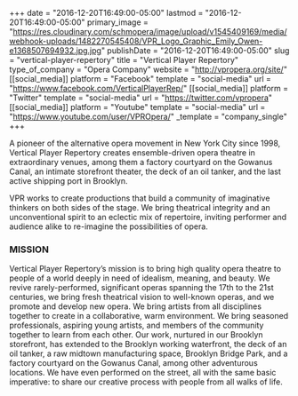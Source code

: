 +++
date = "2016-12-20T16:49:00-05:00"
lastmod = "2016-12-20T16:49:00-05:00"
primary_image = "https://res.cloudinary.com/schmopera/image/upload/v1545409169/media/webhook-uploads/1482270545408/VPR_Logo_Graphic_Emily_Owen-e1368507694932.jpg.jpg"
publishDate = "2016-12-20T16:49:00-05:00"
slug = "vertical-player-repertory"
title = "Vertical Player Repertory"
type_of_company = "Opera Company"
website = "http://vpropera.org/site/"
[[social_media]]
platform = "Facebook"
template = "social-media"
url = "https://www.facebook.com/VerticalPlayerRep/"
[[social_media]]
platform = "Twitter"
template = "social-media"
url = "https://twitter.com/vpropera"
[[social_media]]
platform = "Youtube"
template = "social-media"
url = "https://www.youtube.com/user/VPROpera/"
_template = "company_single"
+++

A pioneer of the alternative opera movement in New York City since 1998, Vertical Player Repertory creates ensemble-driven opera theatre in extraordinary venues, among them a factory courtyard on the Gowanus Canal, an intimate storefront theater, the deck of an oil tanker, and the last active shipping port in Brooklyn.

VPR works to create productions that build a community of imaginative thinkers on both sides of the stage. We bring theatrical integrity and an unconventional spirit to an eclectic mix of repertoire, inviting performer and audience alike to re-imagine the possibilities of opera.

### MISSION

Vertical Player Repertory’s mission is to bring high quality opera theatre to people of a world deeply in need of idealism, meaning, and beauty. We revive rarely-performed, significant operas spanning the 17th to the 21st centuries, we bring fresh theatrical vision to well-known operas, and we promote and develop new opera. We bring artists from all disciplines together to create in a collaborative, warm environment. We bring seasoned professionals, aspiring young artists, and members of the community together to learn from each other. Our work, nurtured in our Brooklyn storefront, has extended to the Brooklyn working waterfront, the deck of an oil tanker, a raw midtown manufacturing space, Brooklyn Bridge Park, and a factory courtyard on the Gowanus Canal, among other adventurous locations. We have even performed on the street, all with the same basic imperative: to share our creative process with people from all walks of life.
